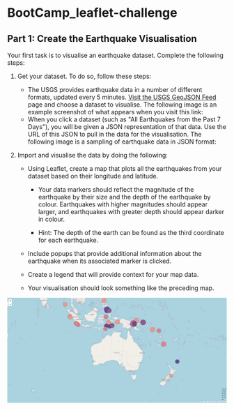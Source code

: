 # BootCamp_leaflet-challenge

## Part 1: Create the Earthquake Visualisation

Your first task is to visualise an earthquake dataset. Complete the following steps:

1. Get your dataset. To do so, follow these steps:

    - The USGS provides earthquake data in a number of different formats, updated every 5 minutes. [Visit the USGS GeoJSON Feed](https://earthquake.usgs.gov/earthquakes/feed/v1.0/geojson.php) page and choose a dataset to visualise. The following image is an example screenshot of what appears when you visit this link:
    - When you click a dataset (such as "All Earthquakes from the Past 7 Days"), you will be given a JSON representation of that data. Use the URL of this JSON to pull in the data for the visualisation. The following image is a sampling of earthquake data in JSON format:
  

2. Import and visualise the data by doing the following:

    - Using Leaflet, create a map that plots all the earthquakes from your dataset based on their longitude and latitude.
    
        - Your data markers should reflect the magnitude of the earthquake by their size and the depth of the earthquake by colour. Earthquakes with higher magnitudes should appear larger, and earthquakes with greater depth should appear darker in colour.
        
        - Hint: The depth of the earth can be found as the third coordinate for each earthquake.
    
    - Include popups that provide additional information about the earthquake when its associated marker is clicked.
    
    - Create a legend that will provide context for your map data.
    
    - Your visualisation should look something like the preceding map.
  
![Map](Leaflet-Part-1/Images/Map.png)
